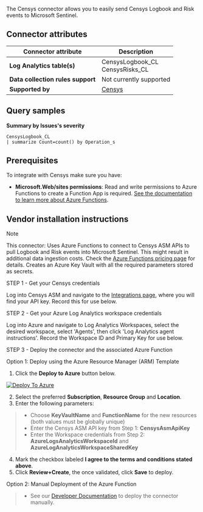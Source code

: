 The Censys connector allows you to easily send Censys Logbook and Risk events to Microsoft Sentinel.

## Connector attributes

| Connector attribute | Description |
| --- | --- |
| **Log Analytics table(s)** | CensysLogbook_CL<br/> CensysRisks_CL |
| **Data collection rules support** | Not currently supported |
| **Supported by** | [Censys](https://www.censys.com/) |

## Query samples

**Summary by Issues's severity**
   ```kusto
CensysLogbook_CL            
   | summarize Count=count() by Operation_s
   ```

## Prerequisites

To integrate with Censys make sure you have: 

- **Microsoft.Web/sites permissions**: Read and write permissions to Azure Functions to create a Function App is required. [See the documentation to learn more about Azure Functions](/azure/azure-functions/).

## Vendor installation instructions

> [!NOTE]
   >  This connector: Uses Azure Functions to connect to Censys ASM APIs to pull Logbook and Risk events into Microsoft Sentinel. This might result in additional data ingestion costs. Check the [Azure Functions pricing page](https://azure.microsoft.com/pricing/details/functions/) for details.
Creates an Azure Key Vault with all the required parameters stored as secrets.

STEP 1 - Get your Censys credentials

Log into Censys ASM and navigate to the [Integrations page](https://app.censys.io/integrations), where you will find your API key.  Record this for use below.

STEP 2 - Get your Azure Log Analytics workspace credentials

Log into Azure and navigate to Log Analytics Workspaces, select the desired workspace, select 'Agents', then click 'Log Analytics agent instructions'.  Record the Workspace ID and Primary Key for use below.

STEP 3 - Deploy the connector and the associated Azure Function

Option 1: Deploy using the Azure Resource Manager (ARM) Template

1. Click the **Deploy to Azure** button below. 

<!-- 
  Deploy to Azure button
  ======================
  The final piece of the path for the Deploy to Azure link is the URL to the azuredeploy.json file (URL encoded).
  The link below points to the raw tip of that file in this repo.  This will need to be changed when the repo moves,
  and you may want to point it to a more stable version of the file to support periodic releases of a stable template.
-->
[![Deploy To Azure](https://aka.ms/deploytoazurebutton)](https://portal.azure.com/#create/Microsoft.Template/uri/https%3A%2F%2Fraw.githubusercontent.com%2FBobDickinson%2Fcensys-logbook-azure%2Fmain%2Fazuredeploy.json) 

2. Select the preferred **Subscription**, **Resource Group** and **Location**. 
3. Enter the following parameters: 
 >- Choose **KeyVaultName** and **FunctionName** for the new resources (both values must be globally unique)
 >- Enter the Censys ASM API key from Step 1: **CensysAsmApiKey**
 >- Enter the Workspace credentials from Step 2:  **AzureLogsAnalyticsWorkspaceId** and **AzureLogAnalyticsWorkspaceSharedKey**
4. Mark the checkbox labeled **I agree to the terms and conditions stated above**. 
5. Click **Review+Create**, the once validated, click **Save** to deploy.

Option 2: Manual Deployment of the Azure Function

>- See our [Developer Documentation](DEV.md) to deploy the connector manually.
